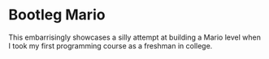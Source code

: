 # Bootleg Mario

This embarrisingly showcases a silly attempt at building a Mario level when I took my first programming course as a freshman in college.
